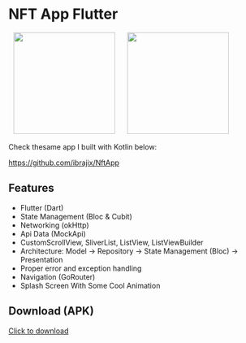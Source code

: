 # NFT App Flutter

<p>
   <img src="https://user-images.githubusercontent.com/39574228/206776671-695d7379-c914-4dd8-b4a1-6a2aad707ccf.jpg" width="200px" hspace="10"/>
    <img src="https://user-images.githubusercontent.com/39574228/206777090-ff254e34-6642-431e-a44e-d30de54c34a2.jpg" width="200px" hspace="10"/>
</p>


Check thesame app I built with Kotlin below:

https://github.com/ibrajix/NftApp 

## Features

- Flutter (Dart)
- State Management (Bloc & Cubit)
- Networking (okHttp)
- Api Data (MockApi)
- CustomScrollView, SliverList, ListView, ListViewBuilder
- Architecture: Model -> Repository -> State Management (Bloc) -> Presentation  
- Proper error and exception handling
- Navigation (GoRouter)
- Splash Screen With Some Cool Animation

## Download (APK)

<a href="https://github.com/ibrajix/NftAppFlutter/releases/download/v1.1/nft-app-flutter-1.2.apk">Click to download</a>
